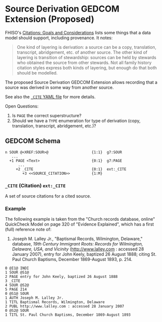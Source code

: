 # Source Derivation GEDCOM Extension (Proposed)

FHISO's [Citations: Goals and Considerations](https://fhiso.org/TR/citation-goals) lists some things
that a data model should support, including provenance.  It notes:

> One kind of layering is derivation: a source can be a copy, translation, transcript,
> abridgement, etc. of another source. The other kind of layering is transition of stewardship:
> sources can be held by stewards who obtained the source from other stewards. Not all family history
> citation styles express both kinds of layering, but enough do that both should be modelled.

The proposed Source Derivation GEDCOM Extension allows recording that a
source was derived in some way from another source.

See also the [`_CITE` YAML file](yaml/_CITE.yaml) for more details.

Open Questions:

1. Is `PAGE` the correct superstructure?
2. Should we have a `TYPE` enumeration for type of derivation
   (copy, translation, transcript, abridgement, etc.)?

## GEDCOM Schema

```
n SOUR @<XREF:SOUR>@                    {1:1}  g7:SOUR
   ...
  +1 PAGE <Text>                        {0:1}  g7:PAGE
      ...
     +2 _CITE                           {0:1}  ext:_CITE
        +3 <<SOURCE_CITATION>>          {1:M}
```

### `_CITE` (Citation)  `ext:_CITE`

A set of source citations for a cited source.

### Example

The following example is taken from the "Church records database, online"
QuickCheck Model on page 320 of "Evidence Explained", which has a first
(full) reference note of:

1. Joseph M. Lalley Jr., "Baptismal Records, Wilmington, Delaware,"
   database, *19th Century Immigrant Roots: Records for Wilmington,
   Delaware, USA, and Vicinity* (http://www.lalley.com : accessed 28 January
   2007), entry for John Keely, baptized 26 August 1888; citing St. Paul
   Church Baptisms, December 1869-August 1893, p. 214.

```
0 @I1@ INDI
1 SOUR @S1@
2 PAGE entry for John Keely, baptized 26 August 1888
3 _CITE
4 SOUR @S2@
5 PAGE 214
0 @S1@ SOUR
1 AUTH Joseph M. Lalley Jr.
1 TITL Baptismal Records, Wilmington, Delaware
2 PUBL http://www.lalley.com : accessed 28 January 2007
0 @S2@ SOUR
1 TITL St. Paul Church Baptisms, December 1869-August 1893
```
